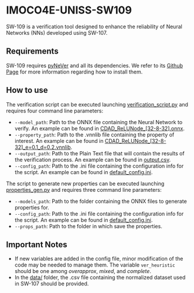 # IMOCO4E-UNISS-SW109

SW-109 is a verification tool designed to enhance the reliability of Neural Networks (NNs) developed using SW-107.

## Requirements
SW-109 requires [pyNeVer](https://github.com/NeVerTools/pyNeVer) and all its dependencies. We refer to its 
[Github Page](https://github.com/NeVerTools/pyNeVer) for more information regarding how to install them.

## How to use
The verification script can be executed launching [verification_script.py](verification_script.py) and requires four command line parameters:
- `--model_path`: Path to the ONNX file containing the Neural Network to verify.
An example can be found in [CDAD_ReLUNode_[32-8-32].onnx](models/CDAD_ReLUNode_[32-8-32].onnx).
- `--property_path`: Path to the .vnnlib file containing the property of interest. 
An example can be found in [CDAD_ReLUNode_[32-8-32]_e=0.1_d=0.2.vnnlib](properties/CDAD_ReLUNode_[32-8-32]_e=0.1_d=0.2.vnnlib).
- `--output_path`: Path to the Plain Text file that will contain the results of the verification process.
An example can be found in [output.csv](outputs/output.csv).
- `--config_path`: Path to the .ini file containing the configuration info for the script.
An example can be found in [default_config.ini](configs/default_config.ini).

The script to generate new properties can be executed launching [properties_gen.py](properties_gen.py) and requires three command line parameters:
- `--models_path`: Path to the folder containing the ONNX files to generate properties for.
- `--config_path`: Path to the .ini file containing the configuration info for the script. 
An example can be found in [default_config.ini](configs/default_config.ini).
- `--props_path`: Path to the folder in which save the properties.

## Important Notes

- If new variables are added in the config file, minor modification of the code may be needed
to manage them. The variable `ver_heuristic` should be one among *overapprox*, *mixed*, and *complete*.
- In the [data/](data/) folder, the .csv file containing the normalized dataset used in SW-107 should be provided.